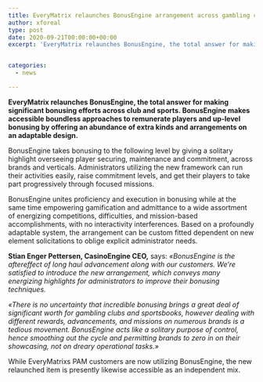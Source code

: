 ```yaml
---
title: EveryMatrix relaunches BonusEngine arrangement across gambling club and sports
author: xforeal 
type: post
date: 2020-09-21T00:00:00+00:00
excerpt: 'EveryMatrix relaunches BonusEngine, the total answer for making significant bonusing efforts across club and sports '


categories:
  - news

---
```

**EveryMatrix relaunches BonusEngine, the total answer for making significant bonusing efforts across club and sports. BonusEngine makes accessible boundless approaches to remunerate players and up-level bonusing by offering an abundance of extra kinds and arrangements on an adaptable design.** 

BonusEngine takes bonusing to the following level by giving a solitary highlight overseeing player securing, maintenance and commitment, across brands and verticals. Administrators utilizing the new framework can run their activities easily, raise commitment levels, and get their players to take part progressively through focused missions. 

BonusEngine unites proficiency and execution in bonusing while at the same time empowering gamification and admittance to a wide assortment of energizing competitions, difficulties, and mission-based accomplishments, with no interactivity interferences. Based on a profoundly adaptable system, the arrangement can be custom fitted dependent on new element solicitations to oblige explicit administrator needs. 

**Stian Enger Pettersen, CasinoEngine CEO,** says: _&#171;BonusEngine is the aftereffect of long haul advancement along with our customers. We&#8217;re satisfied to introduce the new arrangement, which conveys many energizing highlights for administrators to improve their bonusing techniques._ 

_&#171;There is no uncertainty that incredible bonusing brings a great deal of significant worth for gambling clubs and sportsbooks, however dealing with different rewards, advancements, and missions on numerous brands is a tedious movement. BonusEngine acts like a solitary purpose of control, hence smoothing out the cycle and permitting brands to zero in on their showcasing, not on dreary operational tasks.&#187;_ 

While EveryMatrixs PAM customers are now utilizing BonusEngine, the new relaunched item is presently likewise accessible as an independent mix.